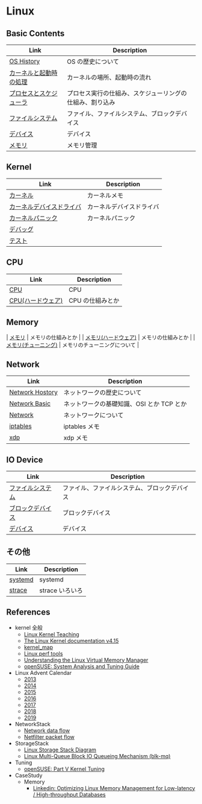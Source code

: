 # Linux

## Basic Contents

| Link                                           | Description                                              |
| ---------------------------------------------- | -------------------------------------------------------- |
| [OS History](os_history)                       | OS の歴史について                                        |
| [カーネルと起動時の処理](kernel_boot.md)       | カーネルの場所、起動時の流れ                             |
| [プロセスとスケジューラ](process_scheduler.md) | プロセス実行の仕組み、スケジューリングの仕組み、割り込み |
| [ファイルシステム](filesystem.md)              | ファイル、ファイルシステム、ブロックデバイス             |
| [デバイス](device.md)                          | デバイス                                                 |
| [メモリ](memory.md)                            | メモリ管理                                               |

## Kernel

| Link                                         | Description              |
| -------------------------------------------- | ------------------------ |
| [カーネル](kernel.md)                        | カーネルメモ             |
| [カーネルデバイスドライバ](kernel_driver.md) | カーネルデバイスドライバ |
| [カーネルパニック](kernel_panic.md)          | カーネルパニック         |
| [デバッグ](debugging.md)                     |                          |
| [テスト](testing.md)                         |                          |

## CPU

| Link                                 | Description      |
| ------------------------------------ | ---------------- |
| [CPU](cpu.md)                        | CPU              |
| [CPU(ハードウェア)](cpu_hardware.md) | CPU の仕組みとか |

## Memory

| [メモリ](memory.md) | メモリの仕組みとか |
| [メモリ(ハードウェア)](memory_hardware.md) | メモリの仕組みとか |
| [メモリ(チューニング)](memory_hardware.md) | メモリのチューニングについて |

## Network

| Link                                  | Description                               |
| ------------------------------------- | ----------------------------------------- |
| [Network Hostory](network_history.md) | ネットワークの歴史について                |
| [Network Basic](network_basic.md)     | ネットワークの基礎知識、OSI とか TCP とか |
| [Network](network.md)                 | ネットワークについて                      |
| [iptables](iptables.md)               | iptables メモ                             |
| [xdp](xdp.md)                         | xdp メモ                                  |

## IO Device

| Link                               | Description                                  |
| ---------------------------------- | -------------------------------------------- |
| [ファイルシステム](filesystem.md)  | ファイル、ファイルシステム、ブロックデバイス |
| [ブロックデバイス](blockdevice.md) | ブロックデバイス                             |
| [デバイス](device.md)              | デバイス                                     |

## その他

| Link                  | Description     |
| --------------------- | --------------- |
| [systemd](systemd.md) | systemd         |
| [strace](strace.md)   | strace いろいろ |

## References

- kernel 全般
  - [Linux Kernel Teaching](https://linux-kernel-labs.github.io/refs/heads/master/index.html)
  - [The Linux Kernel documentation v4.15](https://www.kernel.org/doc/html/v4.15/index.html)
  - [kernel_map](http://www.makelinux.net/kernel_map/)
  - [Linux perf tools](http://www.brendangregg.com/Perf/linuxperftools.png)
  - [Understanding the Linux Virtual Memory Manager](https://www.kernel.org/doc/gorman/html/understand/)
  - [openSUSE: System Analysis and Tuning Guide](https://doc.opensuse.org/documentation/leap/archive/42.3/tuning/html/book.sle.tuning/book.sle.tuning.html)
- Linux Advent Calendar
  - [2013](https://qiita.com/advent-calendar/2013/linux)
  - [2014](https://qiita.com/advent-calendar/2014/linux)
  - [2015](https://qiita.com/advent-calendar/2015/linux)
  - [2016](https://qiita.com/advent-calendar/2016/linux)
  - [2017](https://qiita.com/advent-calendar/2017/linux)
  - [2018](https://qiita.com/advent-calendar/2018/linux)
  - [2019](https://qiita.com/advent-calendar/2019/linux)
- NetworkStack
  - [Network data flow](https://mwiki.static.linuxfound.org/images/1/1c/Network_data_flow_through_kernel.png)
  - [Netfilter packet flow](https://upload.wikimedia.org/wikipedia/commons/3/37/Netfilter-packet-flow.svg)
- StorageStack
  - [Linux Storage Stack Diagram](https://www.thomas-krenn.com/en/wiki/Linux_Storage_Stack_Diagram)
  - [Linux Multi-Queue Block IO Queueing Mechanism (blk-mq)](<https://www.thomas-krenn.com/en/wiki/Linux_Multi-Queue_Block_IO_Queueing_Mechanism_(blk-mq)>)
- Tuning
  - [openSUSE: Part V Kernel Tuning](https://doc.opensuse.org/documentation/leap/archive/42.3/tuning/html/book.sle.tuning/part.tuning.kernel.html)
- CaseStudy
  - Memory
    - [Linkedin: Optimizing Linux Memory Management for Low-latency / High-throughput Databases](https://engineering.linkedin.com/performance/optimizing-linux-memory-management-low-latency-high-throughput-databases)

